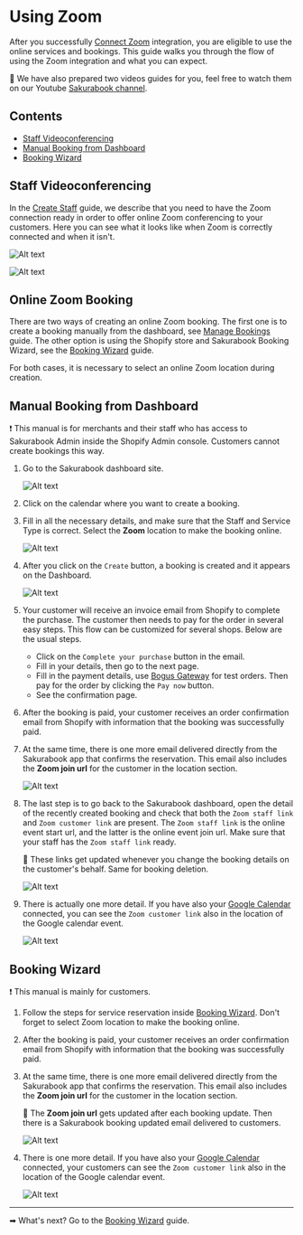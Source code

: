 # Using Zoom

After you successfully [Connect Zoom](./connect-zoom.md) integration, you are eligible to use the online services and bookings. This guide walks you through the flow of using the Zoom integration and what you can expect.

📌 We have also prepared two videos guides for you, feel free to watch them on our Youtube [Sakurabook channel](https://www.youtube.com/channel/UCzs8kviSrLufN3ipRIeGc3Q/videos).

## Contents

- [Staff Videoconferencing](#staff-videoconferencing)
- [Manual Booking from Dashboard](#manual-booking-from-dashboard)
- [Booking Wizard](#booking-wizard)

## Staff Videoconferencing

In the [Create Staff](./create-staff.md#videoconferencing) guide, we describe that you need to have the Zoom connection ready in order to offer online Zoom conferencing to your customers. Here you can see what it looks like when Zoom is correctly connected and when it isn't.

![Alt text](../img/Screenshot%202022-09-07%20at%2010.29.05.png?raw=true "Sakurabook Videoconferencing Zoom Connected")

![Alt text](../img/Screenshot%202022-08-30%20at%2013.28.16.png?raw=true "Sakurabook Videoconferencing Zoom Disconnected")

## Online Zoom Booking

There are two ways of creating an online Zoom booking. The first one is to create a booking manually from the dashboard, see [Manage Bookings](./manage-bookings.md) guide. The other option is using the Shopify store and Sakurabook Booking Wizard, see the [Booking Wizard](./booking-wizard.md) guide.

For both cases, it is necessary to select an online Zoom location during creation.

## Manual Booking from Dashboard

❗️ This manual is for merchants and their staff who has access to Sakurabook Admin inside the Shopify Admin console. Customers cannot create bookings this way.

1. Go to the Sakurabook dashboard site.

   ![Alt text](../img/Screenshot%202022-08-31%20at%200.59.53.png?raw=true "Sakurabook Booking Dashboard")

2. Click on the calendar where you want to create a booking.

3. Fill in all the necessary details, and make sure that the Staff and Service Type is correct. Select the **Zoom** location to make the booking online.

   ![Alt text](../img/Screenshot%202022-09-07%20at%2011.01.47.png?raw=true "Sakurabook Booking Create")

4. After you click on the `Create` button, a booking is created and it appears on the Dashboard.

   ![Alt text](../img/Screenshot%202022-08-31%20at%201.01.33.png?raw=true "Sakurabook Booking Created")

5. Your customer will receive an invoice email from Shopify to complete the purchase. The customer then needs to pay for the order in several easy steps. This flow can be customized for several shops. Below are the usual steps.

   - Click on the `Complete your purchase` button in the email.
   - Fill in your details, then go to the next page.
   - Fill in the payment details, use [Bogus Gateway](https://help.shopify.com/en/manual/checkout-settings/test-orders) for test orders. Then pay for the order by clicking the `Pay now` button.
   - See the confirmation page.

6. After the booking is paid, your customer receives an order confirmation email from Shopify with information that the booking was successfully paid.

7. At the same time, there is one more email delivered directly from the Sakurabook app that confirms the reservation. This email also includes the **Zoom join url** for the customer in the location section.

   ![Alt text](../img/Screenshot%202022-09-07%20at%2011.17.13.png?raw=true "Sakurabook Zoom Confirmation")

8. The last step is to go back to the Sakurabook dashboard, open the detail of the recently created booking and check that both the `Zoom staff link` and `Zoom customer link` are present. The `Zoom staff link` is the online event start url, and the latter is the online event join url. Make sure that your staff has the `Zoom staff link` ready.

   📌 These links get updated whenever you change the booking details on the customer's behalf. Same for booking deletion.

   ![Alt text](../img/Screenshot%202022-09-07%20at%2012.18.28.png?raw=true "Sakurabook Booking Detail Zoom")

9. There is actually one more detail. If you have also your [Google Calendar](./connect-google-calendar.md) connected, you can see the `Zoom customer link` also in the location of the Google calendar event.

   ![Alt text](../img/Screenshot%202022-09-07%20at%2011.23.33.png?raw=true "Sakurabook Google Calendar event with Zoom link")

## Booking Wizard

❗️ This manual is mainly for customers.

1. Follow the steps for service reservation inside [Booking Wizard](./booking-wizard.md#service-reservation). Don't forget to select Zoom location to make the booking online.

2. After the booking is paid, your customer receives an order confirmation email from Shopify with information that the booking was successfully paid.

3. At the same time, there is one more email delivered directly from the Sakurabook app that confirms the reservation. This email also includes the **Zoom join url** for the customer in the location section.

   📌 The **Zoom join url** gets updated after each booking update. Then there is a Sakurabook booking updated email delivered to customers.

   ![Alt text](../img/Screenshot%202022-09-07%20at%2011.17.13.png?raw=true "Sakurabook Zoom Confirmation")

4. There is one more detail. If you have also your [Google Calendar](./connect-google-calendar.md) connected, your customers can see the `Zoom customer link` also in the location of the Google calendar event.

   ![Alt text](../img/Screenshot%202022-09-07%20at%2011.23.33.png?raw=true "Sakurabook Google Calendar event with Zoom link")

---

➡ What's next? Go to the [Booking Wizard](./booking-wizard.md) guide.

